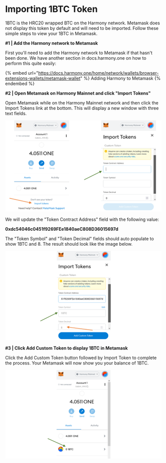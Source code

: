 # Importing 1BTC Token

1BTC is the HRC20 wrapped BTC on the Harmony network. Metamask does not display this token by default and will need to be imported. Follow these simple steps to view your 1BTC in Metamask.

**#1 | Add the Harmony network to Metamask**

First you'll need to add the Harmony network to Metamask if that hasn't been done. We have another section in docs.harmony.one on how to perform this quite easily:&#x20;

{% embed url="https://docs.harmony.one/home/network/wallets/browser-extensions-wallets/metamask-wallet" %}
Adding Harmony to Metamask
{% endembed %}

**#2 | Open Metamask on Harmony Mainnet and click "Import Tokens"**

Open Metamask while on the Harmony Mainnet network and then click the Import Tokens link at the bottom. This will display a new window with three text fields.&#x20;

![](<../../../.gitbook/assets/image (288) (1).png>)

We will update the "Token Contract Address" field with the following value:

**0xdc54046c0451f9269FEe1840aeC808D36015697d**

The "Token Symbol" and "Token Decimal" fields should auto populate to show 1BTC and 8. The result should look like the image below.

![](<../../../.gitbook/assets/image (295) (1).png>)

**#3 | Click Add Custom Token to display 1BTC in Metamask**

Click the Add Custom Token button followed by Import Token to complete the process. Your Metamask will now show you your balance of 1BTC.

![](<../../../.gitbook/assets/image (296) (1).png>)

